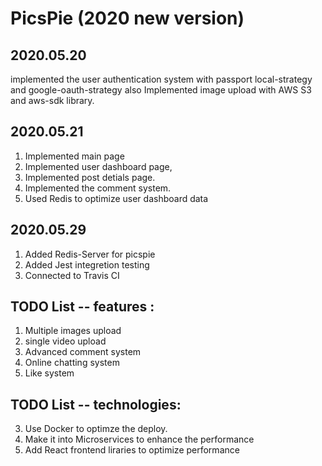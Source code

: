 # PicsPie (2020 new version)

## 2020.05.20

implemented the user authentication system with passport local-strategy and google-oauth-strategy
also Implemented image upload with AWS S3 and aws-sdk library.

## 2020.05.21

1. Implemented main page
2. Implemented user dashboard page,
3. Implemented post detials page.
4. Implemented the comment system.
5. Used Redis to optimize user dashboard data

## 2020.05.29

1. Added Redis-Server for picspie
2. Added Jest integretion testing
3. Connected to Travis CI

## TODO List -- features :

1. Multiple images upload
2. single video upload
3. Advanced comment system
4. Online chatting system
5. Like system

## TODO List -- technologies:

3. Use Docker to optimze the deploy.
4. Make it into Microservices to enhance the performance
5. Add React frontend liraries to optimize performance
